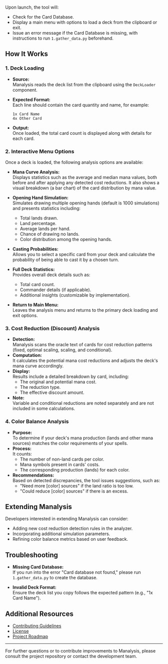 Upon launch, the tool will:

- Check for the Card Database.
- Display a main menu with options to load a deck from the clipboard or exit.
- Issue an error message if the Card Database is missing, with instructions to run `1.gather_data.py` beforehand.

## How It Works

### 1. Deck Loading

- **Source:**  
  Manalysis reads the deck list from the clipboard using the `DeckLoader` component.
  
- **Expected Format:**  
  Each line should contain the card quantity and name, for example:  
  ```
  1x Card Name
  4x Other Card
  ```
  
- **Output:**  
  Once loaded, the total card count is displayed along with details for each card.

### 2. Interactive Menu Options

Once a deck is loaded, the following analysis options are available:

- **Mana Curve Analysis:**  
  Displays statistics such as the average and median mana values, both before and after applying any detected cost reductions. It also shows a visual breakdown (a bar chart) of the card distribution by mana value.

- **Opening Hand Simulation:**  
  Simulates drawing multiple opening hands (default is 1000 simulations) and presents statistics including:
  - Total lands drawn.
  - Land percentage.
  - Average lands per hand.
  - Chance of drawing no lands.
  - Color distribution among the opening hands.

- **Casting Probabilities:**  
  Allows you to select a specific card from your deck and calculate the probability of being able to cast it by a chosen turn.

- **Full Deck Statistics:**  
  Provides overall deck details such as:
  - Total card count.
  - Commander details (if applicable).
  - Additional insights (customizable by implementation).

- **Return to Main Menu:**  
  Leaves the analysis menu and returns to the primary deck loading and exit options.

### 3. Cost Reduction (Discount) Analysis

- **Detection:**  
  Manalysis scans the oracle text of cards for cost reduction patterns (fixed, optimal scaling, scaling, and conditional).  
- **Computation:**  
  It calculates the potential mana cost reductions and adjusts the deck's mana curve accordingly.
- **Display:**  
  Results include a detailed breakdown by card, including:
  - The original and potential mana cost.
  - The reduction type.
  - The effective discount amount.
- **Note:**  
  Variable and conditional reductions are noted separately and are not included in some calculations.

### 4. Color Balance Analysis

- **Purpose:**  
  To determine if your deck's mana production (lands and other mana sources) matches the color requirements of your spells.
- **Process:**  
  It counts:
  - The number of non-land cards per color.
  - Mana symbols present in cards' costs.
  - The corresponding production (lands) for each color.
- **Recommendations:**  
  Based on detected discrepancies, the tool issues suggestions, such as:
  - "Need more [color] sources" if the land ratio is too low.
  - "Could reduce [color] sources" if there is an excess.
  
## Extending Manalysis

Developers interested in extending Manalysis can consider:
- Adding new cost reduction detection rules in the analyzer.
- Incorporating additional simulation parameters.
- Refining color balance metrics based on user feedback.

## Troubleshooting

- **Missing Card Database:**  
  If you run into the error "Card database not found," please run `1.gather_data.py` to create the database.
  
- **Invalid Deck Format:**  
  Ensure the deck list you copy follows the expected pattern (e.g., "1x Card Name").

## Additional Resources

- [Contributing Guidelines](../CONTRIBUTING.md)
- [License](../LICENSE)
- [Project Roadmap](roadmap.md)

---

For further questions or to contribute improvements to Manalysis, please consult the project repository or contact the development team.
